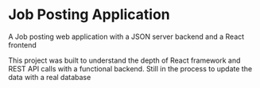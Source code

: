 # Job Posting Application
A Job posting web application with a JSON server backend and a React frontend 

This project was built to understand the depth of React framework and REST API calls with a functional backend. 
Still in the process to update the data with a real database
